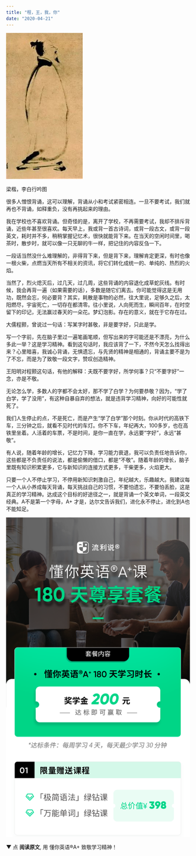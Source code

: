 ```yaml
---
title: "程，王，我，你"
date: "2020-04-21"
---
```


  

![连岳文章](images/连岳文章picture-26.jpg)

梁楷，李白行吟图

  

很多人憎恨背诵，这可以理解，背诵从小和考试紧密相连。一旦不要考试，我们就再也不背诵，如释重负，没有再挑起来的理由。  

  

我在学校也不喜欢背诵。但奇怪的是，离开了学校，不再需要考试，我却不排斥背诵，近些年甚至很喜欢。每天早上，我或背一首古诗词，或背一段古文，或背一段英文，耗时并不多，稍稍掌握记忆术，很快就能背下来。在当天的空闲时间里，喝茶时，散步时，就可以像一只无聊的牛一样，把记住的内容反刍一下。

  

一段话当然没什么难理解的，非得背下来，但是背下来，理解肯定更深，有时也像一根火柴，点燃当天所有不相关的资讯，将它们转化成统一的、单纯的、热烈的火焰。

  

当然了，烈火熄灭后，过几天，过几周，这些背诵的内容退化成草蛇灰线。有时候，我会再背一遍（如果需要的话），多数是随它们离去。你可能觉得这是无用功，既然会忘，何必要背？其实，耗散是事物的必然，往大里说，足够久之后，太阳燃尽，宇宙死亡，一切存在都清零。往小里说，人向死而生，瞬间百年，在时空留下的印记，无法赢过春天的一朵花。梦幻泡影。存在的意义，就在于它存在过。

  

大儒程颢，曾说过一句话：写某字时甚敬，非是要字好，只此是学。

  

写一个字前，先在脑子里过一遍笔画笔顺，但写出来的字可能还是不漂亮，为什么多此一举？这是学习精神。看到这句话时，我应该背了一下，不然今天怎么找得出来？心里暗喜，我诚心背诵，无惧遗忘，与先贤的精神是相通的，背诵主要不是为了不忘，而是为了致敬一段文字，赞叹创造精神。

  

王阳明对程颢这句话，有他的解释：夫既不要字好，所学何事？只“不要字好”一念，亦是不敬。

  

无论怎么学，多数人的字都不会太好，那不学了白学？为何要恭敬？因为，“学了白学，学了没用”，有这种自暴自弃的想法，就是违背学习精神，向好的可能性就死了。

  

我们人生停止的点，不是死亡，而是产生“学了白学”那个时刻。你从时代的高铁下车，三分钟之后，就看不见时代的车灯。你不下车，年纪再大，100多岁，也在高铁里坐着。人活着的车票，不是时间，是你一直在学，永远要“字好”，永远“甚敬”。

  

有人说，随着年龄的增长，记忆力下降，学习能力衰退，我可以负责任地告诉你，这些都是不负责任的说法，都是偷懒的借口，都是“不敬”。随着年龄的增长，脑子里既有知识积累更多，它与新知识的连接方式更多，干柴更多，火焰更大。

  

只要一个人不停止学习，不停用新知识刺激自己，年纪越大，乐趣越大。我建议每一个人从小养成每天背诵，每天挑战自己的习惯，不要怕遗忘，不要怕丢脸，这是真正的学习精神。达成这个目标的好途径之一，就是背诵一个英文单词，一段英文经典。A不是第一个字母，A+ 才是，达尔文告诉我们，进化永不停止，进化到A也不能知足。

  

![连岳文章](images/连岳文章picture-27.jpg)

  

 ****▼**** 点 **阅读原文**, 用 懂你英语®A+ 致敬学习精神！
